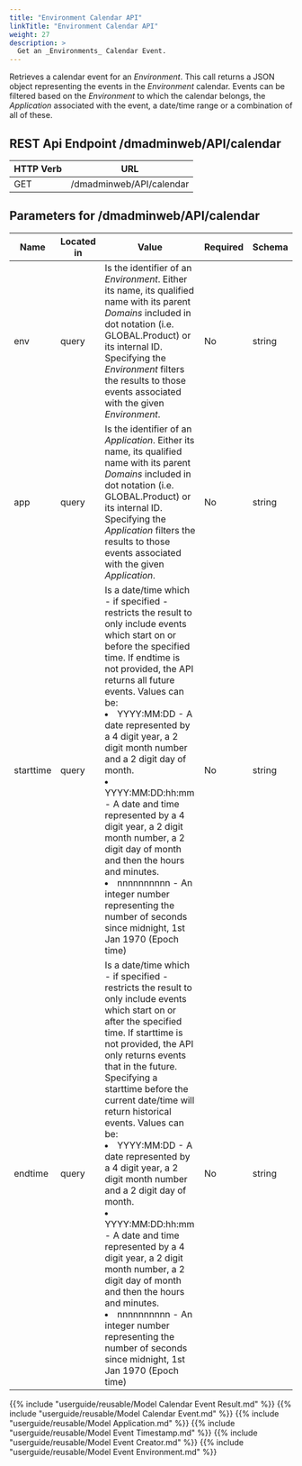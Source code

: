 ```yaml
---
title: "Environment Calendar API"
linkTitle: "Environment Calendar API"
weight: 27
description: >
  Get an _Environments_ Calendar Event. 
---
```


Retrieves a calendar event for an _Environment_. This call returns a JSON object representing the events in the _Environment_ calendar. Events can be filtered based on the _Environment_ to which the calendar belongs, the _Application_ associated with the event, a date/time range or a combination of all of these.

## REST Api Endpoint /dmadminweb/API/calendar

| HTTP Verb | URL                      |
|-----------|--------------------------|
| GET       | /dmadminweb/API/calendar |

## Parameters for /dmadminweb/API/calendar

| Name      | Located in | Value                                                                                                                                                                                                                                                                                                                                                                                                                                                                                                                                                                                                                                                                                                       | Required | Schema |
|-----------|------------|-------------------------------------------------------------------------------------------------------------------------------------------------------------------------------------------------------------------------------------------------------------------------------------------------------------------------------------------------------------------------------------------------------------------------------------------------------------------------------------------------------------------------------------------------------------------------------------------------------------------------------------------------------------------------------------------------------------|----------|--------|
| env       | query      | Is the identifier of an _Environment_. Either its name, its qualified name with its parent _Domains_ included in dot notation (i.e. GLOBAL.Product) or its internal ID. Specifying the _Environment_ filters the results to those events associated with the given _Environment_.                                                                                                                                                                                                                                                                                                                                                                                                                           | No       | string |
| app       | query      | Is the identifier of an _Application_. Either its name, its qualified name with its parent _Domains_ included in dot notation (i.e. GLOBAL.Product) or its internal ID. Specifying the _Application_ filters the results to those events associated with the given _Application_.                                                                                                                                                                                                                                                                                                                                                                                                                           | No       | string |
| starttime | query      | Is a date/time which - if specified - restricts the result to only include events which start on or before the specified time. If endtime is not provided, the API returns all future events. Values can be: <li>  YYYY:MM:DD - A date represented by a 4 digit year, a 2 digit month number and a 2 digit day of month.</li>  <li>YYYY:MM:DD:hh:mm - A date and time represented by a 4 digit year, a 2 digit month number, a 2 digit day of month and then the hours and minutes. </li> <li> nnnnnnnnnn - An integer number representing the number of seconds since midnight, 1st Jan 1970 (Epoch time) </li>                                                                                            | No       | string |
| endtime   | query      | Is a date/time which - if specified - restricts the result to only include events which start on or after the specified time. If starttime is not provided, the API only returns events that in the future. Specifying a starttime before the current date/time will return historical events. Values can be: <li> YYYY:MM:DD - A date represented by a 4 digit year, a 2 digit month number and a 2 digit day of month.</li> <li> YYYY:MM:DD:hh:mm -  A date and time represented by a 4 digit year, a 2 digit month number, a 2 digit day of month and then the hours and minutes. <li> nnnnnnnnnn - An integer number representing the number of seconds since midnight, 1st Jan 1970 (Epoch time) </li> | No       | string |

{{% include "userguide/reusable/Model Calendar Event Result.md" %}}
{{% include "userguide/reusable/Model Calendar Event.md" %}}
{{% include "userguide/reusable/Model Application.md" %}}
{{% include "userguide/reusable/Model Event Timestamp.md" %}}
{{% include "userguide/reusable/Model Event Creator.md" %}}
{{% include "userguide/reusable/Model Event Environment.md" %}}
